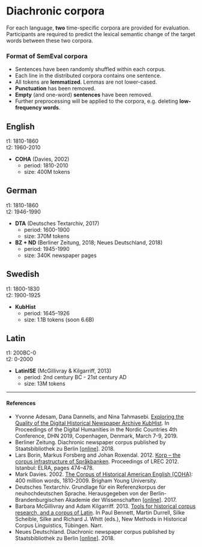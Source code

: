 # Diachronic corpora
For each language, **two** time-specific corpora are provided for evaluation. 
Participants are required to predict the lexical semantic change of the target words between these two corpora.

### Format of SemEval corpora
- Sentences have been randomly shuffled within each corpus. 
- Each line in the distributed corpora contains one sentence. 
- All tokens are **lemmatized**. Lemmas are not lower-cased.
- **Punctuation** has been removed. 
- **Empty** (and one-word) **sentences** have been removed.
- Further preprocessing will be applied to the corpora, e.g. deleting **low-frequency words**.

## English
t1: 1810-1860 \
t2: 1960-2010

- **COHA** (Davies, 2002) 
  - period: 1810-2010
  - size: 400M tokens

## German
t1: 1810-1860 \
t2: 1946-1990

- **DTA** (Deutsches Textarchiv, 2017)
  - period: 1600-1900
  - size: 370M tokens
- **BZ + ND** (Berliner Zeitung, 2018; Neues Deutschland, 2018)
  - period: 1945-1990
  - size: 340K newspaper pages


## Swedish
t1: 1800-1830 \
t2: 1900-1925

- **KubHist** 
    - period: 1645–1926
    - size: 1.1B tokens (soon 6.6B)
    
## Latin
t1: 200BC-0 \
t2: 0-2000

- **LatinISE** (McGillivray & Kilgarriff, 2013)
  - period: 2nd century BC - 21st century AD
  - size: 13M tokens


----
<h4>References</h4>
<ul>
<li>Yvonne Adesam, Dana Dannells, and Nina Tahmasebi. <a href="http://ceur-ws.org/Vol-2364/1_paper.pdf">Exploring the Quality of the Digital Historical Newspaper Archive KubHist</a>. In Proceedings of the Digital Humanities in the Nordic Countries 4th Conference, DHN 2019, Copenhagen, Denmark, March 7-9, 2019.</li>
<li>Berliner Zeitung. Diachronic newspaper corpus published by Staatsbibliothek zu Berlin [<a href="http://zefys.staatsbibliothek-berlin.de/index.php?id=155">online</a>]. 2018.</li>
<li>Lars Borin, Markus Forsberg and Johan Roxendal. 2012. <a href="https://www.aclweb.org/anthology/papers/L/L12/L12-1098/">Korp &ndash; the corpus infrastructure of Spr&aring;kbanken</a>. Proceedings of LREC 2012. Istanbul: ELRA, pages 474&ndash;478.</li>
<li>Mark Davies. 2002. <a href="https://www.english-corpora.org/coha/">The Corpus of Historical American English (COHA)</a>: 400 million words, 1810-2009. Brigham Young University.</li>
<li>Deutsches Textarchiv. Grundlage f&uuml;r ein Referenzkorpus der neuhochdeutschen Sprache. Herausgegeben von der Berlin-Brandenburgischen Akademie der Wissenschaften [<a href="http://www.deutschestextarchiv.de/">online</a>]. 2017.</li>
<li>Barbara McGillivray and Adam Kilgarriff. 2013. <a href="https://lindat.mff.cuni.cz/repository/xmlui/handle/11234/1-2506">Tools for historical corpus research, and a corpus of Latin</a>. In Paul Bennett, Martin Durrell, Silke Scheible, Silke and Richard J. Whitt (eds.), New Methods in Historical Corpus Linguistics, T&uuml;bingen. Narr.</li>
<li>Neues Deutschland. Diachronic newspaper corpus published by Staatsbibliothek zu Berlin [<a href="http://zefys.staatsbibliothek-berlin.de/index.php?id=156">online</a>]. 2018.</li>
</ul>
